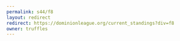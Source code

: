 ```yaml
---
permalink: s44/f8
layout: redirect
redirect: https://dominionleague.org/current_standings?div=f8
owner: truffles
---
```

